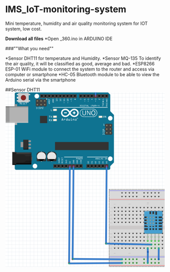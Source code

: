 # IMS_IoT-monitoring-system
Mini temperature, humidity and air quality monitoring system for IOT system, low cost.

**Download all files**
 *Open _360.ino in ARDUINO IDE

###""What you need""

*Sensor DHT11 for temperature and Humidity.
*Sensor MQ-135 To identify the air quality, it will be classified as good, average and bad.
*ESP8266 ESP-01 WiFi module to connect the system to the router and access via computer or smartphone
*HC-05 Bluetooth module to be able to view the Arduino serial via the smartphone

##Sensor DHT11
![](https://github.com/VictorIkeda/IMS_IoT-monitoring-system/blob/main/Images/dht11S.png?raw=true)
